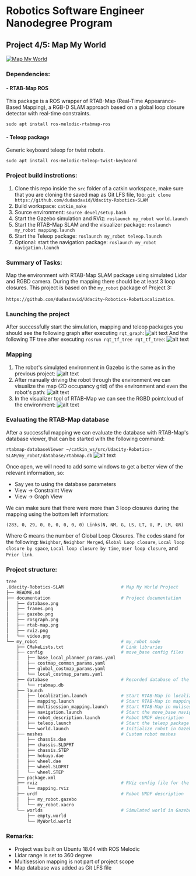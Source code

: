 # Robotics Software Engineer Nanodegree Program

## Project 4/5: Map My World

[![Map My World](./documentation/video.png)](https://youtu.be/MU3ksyzKBbE)

[//]: # (Image References)

[image1]: ./documentation/gazebo.png "Gazebo"
[image2]: ./documentation/frames.png "TF Frames"
[image3]: ./documentation/rosgraph.png "Graph"
[image4]: ./documentation/rviz.png "Localization"
[image5]: ./documentation/rtab-map.png "Localization"
[image6]: ./documentation/database.png "Navigation"


### Dependencies:
#### - RTAB-Map ROS
This package is a ROS wrapper of RTAB-Map (Real-Time Appearance-Based Mapping), a RGB-D SLAM approach based on a global loop closure detector with real-time constraints.

`sudo apt install ros-melodic-rtabmap-ros`

#### - Teleop package
Generic keyboard teleop for twist robots.

`sudo apt install ros-melodic-teleop-twist-keyboard`

### Project build instrctions:
1. Clone this repo inside the `src` folder of a catkin workspace, make sure that you are cloning the saved map as Git LFS file, too:
`git clone https://github.com/dudasdavid/Udacity-Robotics-SLAM`
2. Build workspace: `catkin_make`
3. Source environment: `source devel/setup.bash` 
4. Start the Gazebo simulation and RViz: `roslaunch my_robot world.launch`
5. Start the RTAB-Map SLAM and the visualizer package: `roslaunch my_robot mapping.launch`
6. Start the Teleop package: `roslaunch my_robot teleop.launch`
7. Optional: start the navigation package: `roslaunch my_robot navigation.launch`

### Summary of Tasks:
Map the environment with RTAB-Map SLAM package using simulated Lidar and RGBD camera. During the mapping there should be at least 3 loop closures.
This project is based on the `my_robot` package of Project 3:

`https://github.com/dudasdavid/Udacity-Robotics-RobotLocalization`.

### Launching the project
After successfully start the simulation, mapping and teleop packages you should see the following graph after executing `rqt_graph`:
![alt text][image3]
And the following TF tree after executing `rosrun rqt_tf_tree rqt_tf_tree`:
![alt text][image2]

### Mapping
1) The robot's simulated environment in Gazebo is the same as in the previous project:
![alt text][image1]
2) After manually driving the robot through the environment we can visualize the map (2D occupancy grid) of the environment and even the robot's path:
![alt text][image4]
3) In the visualizer tool of RTAB-Map we can see the RGBD pointcloud of the environment:
![alt text][image5]



### Evaluating the RTAB-Map database
After a successful mapping we can evaluate the database with RTAB-Map's database viewer, that can be started with the following command:

`rtabmap-databaseViewer ~/catkin_ws/src/Udacity-Robotics-SLAM/my_robot/database/rtabmap.db`
![alt text][image6]

Once open, we will need to add some windows to get a better view of the relevant information, so:

* Say yes to using the database parameters
* View -> Constraint View
* View -> Graph View

We can make sure that there were more than 3 loop closures during the mapping using the bottom left information:

`(283, 0, 29, 0, 0, 0, 0, 0, 0) Links(N, NM, G, LS, LT, U, P, LM, GR)`

Where G means the number of Global Loop Closures. The codes stand for the following: `Neighbor`, `Neighbor Merged`, `Global Loop closure`, `Local loop closure by space`, `Local loop closure by time`, `User loop closure`, and `Prior link`.



### Project structure:
```bash
tree
.Udacity-Robotics-SLAM                      # Map My World Project
├── README.md
├── documentation                           # Project documentation
│   ├── database.png
│   ├── frames.png
│   ├── gazebo.png
│   ├── rosgraph.png
│   ├── rtab-map.png
│   ├── rviz.png
│   └── video.png
└── my_robot                                # my_robot node
    ├── CMakeLists.txt                      # Link libraries
    ├── config                              # move_base config files
    │   ├── base_local_planner_params.yaml
    │   ├── costmap_common_params.yaml
    │   ├── global_costmap_params.yaml
    │   └── local_costmap_params.yaml
    ├── database                            # Recorded database of the map
    │   └── rtabmap.db
    ├── launch
    │   ├── localization.launch             # Start RTAB-Map in localization mode
    │   ├── mapping.launch                  # Start RTAB-Map in mapping mode
    │   ├── multisession_mapping.launch     # Start RTAB-Map in mulisession mapping mode
    │   ├── navigation.launch               # Start the move_base navigation
    │   ├── robot_description.launch        # Robot URDF description
    │   ├── teleop.launch                   # Start the teleop package
    │   └── world.launch                    # Initialize robot in Gazebo environment
    ├── meshes                              # Custom robot meshes
    │   ├── chassis.dae
    │   ├── chassis.SLDPRT
    │   ├── chassis.STEP
    │   ├── hokuyo.dae
    │   ├── wheel.dae
    │   ├── wheel.SLDPRT
    │   └── wheel.STEP
    ├── package.xml
    ├── rviz                                # RViz config file for the project
    │   └── mapping.rviz
    ├── urdf                                # Robot URDF description
    │   ├── my_robot.gazebo
    │   └── my_robot.xacro
    └── worlds                              # Simulated world in Gazebo
        ├── empty.world
        └── MyWorld.world
```

### Remarks:
* Project was built on Ubuntu 18.04 with ROS Melodic
* Lidar range is set to 360 degree
* Multisession mapping is not part of project scope
* Map database was added as Git LFS file

